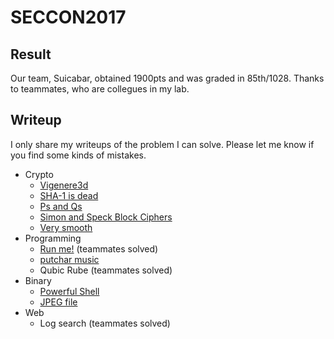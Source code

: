 # SECCON2017
## Result
Our team, Suicabar, obtained 1900pts and was graded in 85th/1028.
Thanks to teammates, who are collegues in my lab.

## Writeup
I only share my writeups of the problem I can solve.
Please let me know if you find some kinds of mistakes.

* Crypto
  * [Vigenere3d](https://github.com/Y011D4/SECCON2017/tree/master/Crypto/Vigenere3d)
  * [SHA-1 is dead](https://github.com/Y011D4/SECCON2017/tree/master/Crypto/SHA-1_is_dead)
  * [Ps and Qs](https://github.com/Y011D4/SECCON2017/tree/master/Crypto/Ps_and_Qs)
  * [Simon and Speck Block Ciphers](https://github.com/Y011D4/SECCON2017/tree/master/Crypto/Simon_and_Speck_Block_Ciphers)
  * [Very smooth](https://github.com/Y011D4/SECCON2017/tree/master/Crypto/Very_smooth)
* Programming
  * [Run me!](https://github.com/Y011D4/SECCON2017/tree/master/Programming/Run_me) (teammates solved)
  * [putchar music](https://github.com/Y011D4/SECCON2017/tree/master/Programming/putchar_music)
  * Qubic Rube (teammates solved)
* Binary
  * [Powerful Shell](https://github.com/Y011D4/SECCON2017/tree/master/Binary/Powerful_Shell)
  * [JPEG file](https://github.com/Y011D4/SECCON2017/tree/master/Binary/JPEG)
* Web
  * Log search (teammates solved)
